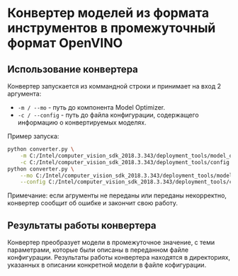 # Конвертер моделей из формата инструментов в промежуточный формат OpenVINO

## Использование конвертера

Конвертер запускается из коммандной строки и принимает
на вход 2 аргумента:

- `-m / --mo` - путь до компонента Model Optimizer.
- `-с / --config` - путь до файла конфигурации,
  содержащего информацию о конвертируемых моделях.

Пример запуска:  
```bash
python converter.py \
    -m C:/Intel/computer_vision_sdk_2018.3.343/deployment_tools/model_optimizer/mo.py \
    -c C:/Intel/computer_vision_sdk_2018.3.343/deployment_tools/config.xml
python converter.py \
    --mo C:/Intel/computer_vision_sdk_2018.3.343/deployment_tools/model_optimizer/mo.py \
    --config C:/Intel/computer_vision_sdk_2018.3.343/deployment_tools/config.xml
```

Примечание: если агрументы не переданы или переданы
некорректно, конвертер сообщит об ошибке и закончит свою работу.

## Результаты работы конвертера

Конвертер преобразует модели в промежуточное значение, с теми параметрами,
которые были описаны в переданном файле конфигурации. Результаты работы
конвертера находятся в директориях, указанных в описании конкретной модели
в файле кофигурации.